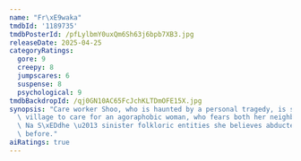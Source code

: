 ```yaml
---
name: "Fr\xE9waka"
tmdbId: '1189735'
tmdbPosterId: /pfLylbmY0uxQm6Sh63j6bpb7XB3.jpg
releaseDate: 2025-04-25
categoryRatings:
  gore: 9
  creepy: 8
  jumpscares: 6
  suspense: 8
  psychological: 9
tmdbBackdropId: /qj0GN10AC65FcJchKLTDmOFE15X.jpg
synopsis: "Care worker Shoo, who is haunted by a personal tragedy, is sent to a remote\
  \ village to care for an agoraphobic woman, who fears both her neighbours and the\
  \ Na S\xEDdhe \u2013 sinister folkloric entities she believes abducted her decades\
  \ before."
aiRatings: true
---
```


